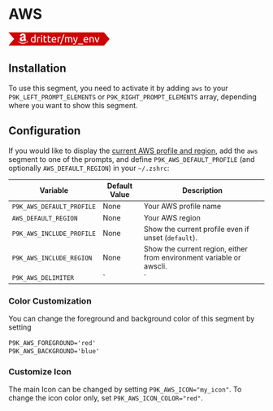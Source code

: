 # AWS

![](segment.png)

## Installation

To use this segment, you need to activate it by adding `aws` to your
`P9K_LEFT_PROMPT_ELEMENTS` or `P9K_RIGHT_PROMPT_ELEMENTS` array, depending
where you want to show this segment.

## Configuration

If you would like to display the [current AWS
profile and region](http://docs.aws.amazon.com/cli/latest/userguide/installing.html), add
the `aws` segment to one of the prompts, and define `P9K_AWS_DEFAULT_PROFILE` 
(and optionally `AWS_DEFAULT_REGION`) in your `~/.zshrc`:

| Variable | Default Value | Description |
|----------|---------------|-------------|
|`P9K_AWS_DEFAULT_PROFILE`|None|Your AWS profile name|
|`AWS_DEFAULT_REGION`|None|Your AWS region|
|`P9K_AWS_INCLUDE_PROFILE`|None|Show the current profile even if unset (`default`).|
|`P9K_AWS_INCLUDE_REGION`|None|Show the current region, either from environment variable or awscli.|
|`P9K_AWS_DELIMITER`|`|`|Delimiter to use between the AWS profile and region. This can be any string you choose, including an empty string if you wish to have no delimiter.|

### Color Customization

You can change the foreground and background color of this segment by setting
```
P9K_AWS_FOREGROUND='red'
P9K_AWS_BACKGROUND='blue'
```

### Customize Icon

The main Icon can be changed by setting `P9K_AWS_ICON="my_icon"`. To change the
icon color only, set `P9K_AWS_ICON_COLOR="red"`.